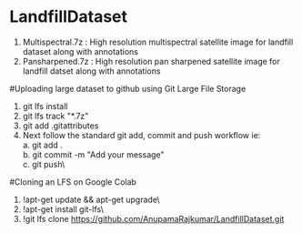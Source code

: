 # LandfillDataset
1. Multispectral.7z : High resolution multispectral satellite image for landfill dataset along with annotations
2. Pansharpened.7z : High resolution pan sharpened satellite image for landfill datset along with annotations

#Uploading large dataset to github using Git Large File Storage

1. git lfs install
2. git lfs track "*.7z" 
3. git add .gitattributes
4. Next follow the standard git add, commit and push workflow ie:\
a. git add .\
b. git commit -m "Add your message"\
c. git push\

#Cloning an LFS on Google Colab
1. !apt-get update && apt-get upgrade\
2. !apt-get install git-lfs\
3. !git lfs clone https://github.com/AnupamaRajkumar/LandfillDataset.git

